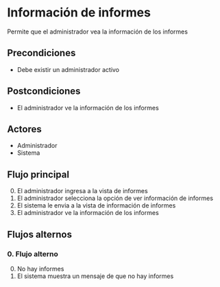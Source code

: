 # Información de informes

Permite que el administrador vea la información de los informes

## Precondiciones

* Debe existir un administrador activo

## Postcondiciones

* El administrador ve la información de los informes

## Actores

* Administrador
* Sistema

## Flujo principal

0. El administrador ingresa a la vista de informes
1. El administrador selecciona la opción de ver información de informes
2. El sistema le envia a la vista de información de informes
3. El administrador ve la información de los informes

## Flujos alternos

### 0.  Flujo alterno

0. No hay informes
1. El sistema muestra un mensaje de que no hay informes


